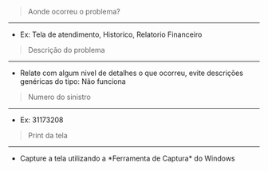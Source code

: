 >Aonde ocorreu o problema?
---------------------------

* Ex: Tela de atendimento, Historico, Relatorio Financeiro

> Descrição do problema
-----------------------

* Relate com algum nivel de detalhes o que ocorreu, evite descrições genéricas do tipo: Não funciona


> Numero do sinistro
--------------------

* Ex: 31173208

> Print da tela
---------------

* Capture a tela utilizando a \*Ferramenta de Captura\* do Windows

